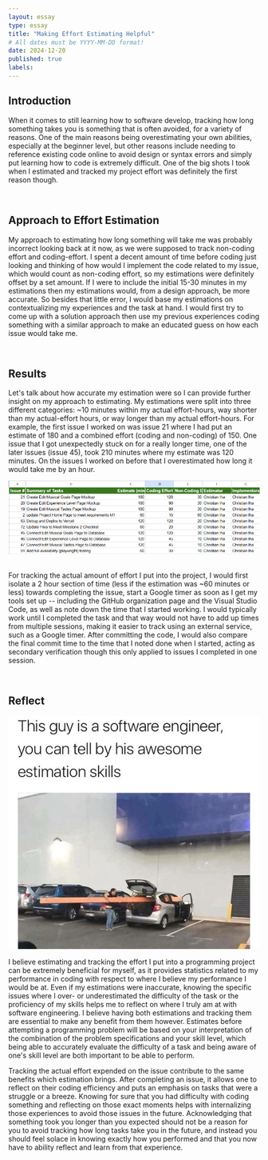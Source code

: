 ```yaml
---
layout: essay
type: essay
title: "Making Effort Estimating Helpful"
# All dates must be YYYY-MM-DD format!
date: 2024-12-20
published: true
labels:
---
```


## Introduction
<p>
When it comes to still learning how to software develop, tracking how long something takes you is something that is often avoided, for a variety of reasons. One of the main reasons being overestimating your own abilities, especially at the beginner level, but other reasons include needing to reference existing code online to avoid design or syntax errors and simply put learning how to code is extremely difficult. One of the big shots I took when I estimated and tracked my project effort was definitely the first reason though.
</p>
<br>

## Approach to Effort Estimation
<p>
My approach to estimating how long something will take me was probably incorrect looking back at it now, as we were supposed to track non-coding effort and coding-effort. I spent a decent amount of time before coding just looking and thinking of how would I implement the code related to my issue, which would count as non-coding effort, so my estimations were definitely offset by a set amount. If I were to include the initial 15-30 minutes in my estimations then my estimations would, from a design approach, be more accurate. So besides that little error, I would base my estimations on contextualizing my experiences and the task at hand. I would first try to come up with a solution approach then use my previous experiences coding something with a similar approach to make an educated guess on how each issue would take me.
</p>
<br>

## Results
<p>
Let's talk about how accurate my estimation were so I can provide further insight on my approach to estimating. My estimations were split into three different categories: ~10 minutes within my actual effort-hours, way shorter than my actual-effort hours, or way longer than my actual effort-hours. For example, the first issue I worked on was issue 21 where I had put an estimate of 180 and a combined effort (coding and non-coding) of 150. One issue that I got unexpectedly stuck on for a really longer time, one of the later issues (issue 45), took 210 minutes where my estimate was 120 minutes. On the issues I worked on before that I overestimated how long it would take me by an hour.
</p>
<div class="text-center p-4">
  <img src="../img/effort/issues.png" class="img-thumbnail" >
</div>
<br>
<p>
For tracking the actual amount of effort I put into the project, I would first isolate a 2 hour section of time (less if the estimation was ~60 minutes or less) towards completing the issue, start a Google timer as soon as I get my tools set up -- including the GitHub organization page and the Visual Studio Code, as well as note down the time that I started working. I would typically work until I completed the task and that way would not have to add up times from multiple sessions, making it easier to track using an external service, such as a Google timer. After committing the code, I would also compare the final commit time to the time that I noted done when I started, acting as secondary verification though this only applied to issues I completed in one session.
</p>
<br>

## Reflect
<div class="text-center p-4">
  <img src="../img/effort/meme.jpg" class="img-thumbnail" >
</div>
<p>
I believe estimating and tracking the effort I put into a programming project can be extremely beneficial for myself, as it provides statistics related to my performance in coding with respect to where I believe my performance I would be at. Even if my estimations were inaccurate, knowing the specific issues where I over- or underestimated the difficulty of the task or the proficiency of my skills helps me to reflect on where I truly am at with software engineering. I believe having both estimations and tracking them are essential to make any benefit from them however. Estimates before attempting a programming problem will be based on your interpretation of the combination of the problem specifications and your skill level, which being able to accurately evaluate the difficulty of a task and being aware of one's skill level are both important to be able to perform.
</p>
<p>
Tracking the actual effort expended on the issue contribute to the same benefits which estimation brings. After completing an issue, it allows one to reflect on their coding efficiency and puts an emphasis on tasks that were a struggle or a breeze. Knowing for sure that you had difficulty with coding something and reflecting on those exact moments helps with internalizing those experiences to avoid those issues in the future. Acknowledging that something took you longer than you expected should not be a reason for you to avoid tracking how long tasks take you in the future, and instead you should feel solace in knowing exactly how you performed and that you now have to ability reflect and learn from that experience.
</p>